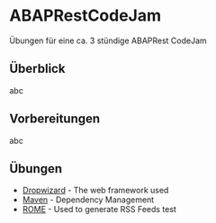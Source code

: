 # ABAPRestCodeJam
Übungen für eine ca. 3 stündige ABAPRest CodeJam

## Überblick
abc

## Vorbereitungen
abc

## Übungen

* [Dropwizard](http://www.dropwizard.io/1.0.2/docs/) - The web framework used
* [Maven](https://maven.apache.org/) - Dependency Management
* [ROME](https://rometools.github.io/rome/) - Used to generate RSS Feeds
test

